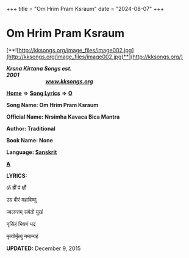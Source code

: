 +++
title = "Om Hrim Pram Ksraum"
date = "2024-08-07"
+++

# Om Hrim Pram Ksraum
[**![http://kksongs.org/image_files/image002.jpg](http://kksongs.org/image_files/image002.jpg)**](http://kksongs.org/)

**_Krsna Kirtana Songs est. 2001_**                                                                                                                                                 **_www.kksongs.org_**

**[Home](http://kksongs.org/)** **⇒** **[Song Lyrics](http://kksongs.org/lyrics.html)** **⇒** **[O](http://kksongs.org/songs/song_o.html)**

**Song Name: Om Hrim Pram Ksraum**

**Official Name: Nrsimha Kavaca Bica Mantra**

**Author: Traditional**

**Book Name: None**

**Language: [Sanskrit](http://kksongs.org/language/list/sanskrit.html)**

**[A](http://kksongs.org/songs/o/omhrimpramksraum.html)**

**LYRICS:**

ॐ ह्रीं प्रं क्ष्रौं

उग्र वीरं महाविष्णु

ज्वलन्तम् सर्वतो मुखं

नृसिंहं भिषणं भद्रं

मृत्योर्मृत्युं नमाम्यहं

**UPDATED:** December 9, 2015